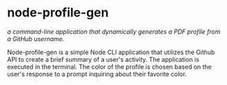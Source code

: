 # node-profile-gen

*a command-line application that dynamically generates a PDF profile from a GitHub username.*


Node-profile-gen is a simple Node CLI application that utilizes the Github API to create a brief summary of a user's activity. The application is executed in the terminal. The color of the profile is chosen based on the user's response to a prompt inquiring about their favorite color. 

